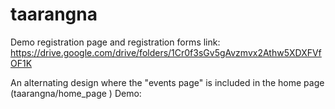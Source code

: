 # taarangna 
Demo registration page and registration forms link: https://drive.google.com/drive/folders/1Cr0f3sGv5gAvzmvx2Athw5XDXFVfOF1K
   
An alternating design where the "events page" is included in the home page (taarangna/home_page )
Demo:
